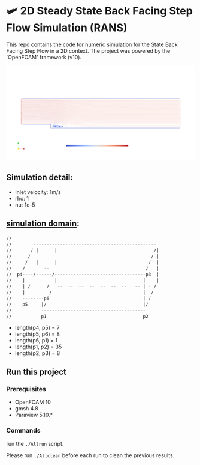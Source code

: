 #  🛩️ 2D Steady State Back Facing Step Flow Simulation (RANS)

This repo contains the code for numeric simulation for the State Back Facing Step Flow in a 2D context. The project was powered by the 'OpenFOAM' framework (v10).

![Visulization](https://raw.githubusercontent.com/chunyang-w/2D-Steady-State-Back-Facing-Step-Flow-Simulation-RANS-Openfoam/main/demo.png)

## Simulation detail:

+ Inlet velocity: 1m/s
+ rho: 1
+ nu: 1e-5

## [simulation domain](https://github.com/chunyang-w/2D-Steady-State-Back-Facing-Step-Flow-Simulation-RANS-Openfoam/blob/9b20ad49a3b88db4cffa777ab691e79da4add2e0/mesh_data/backflow_mesh.geo#L25-L30):
```
//
//        ----------------------------------------------
//       / |      |                                    /|
//      /                                             / |
//     /   |      |                                  /  |
//    /       --                                    /   |
//  p4----/------/----------------------------------p3  |
//    |           |                                |    |
//    | /      /   --  --  --  --  --  --  --   -- | - / 
//    |         /                                  |  /
//    --------p6                                   | /
//    p5     |/                                    |/   
//           ---------------------------------------
//           p1                                    p2        
```
+ length(p4, p5) = 7
+ length(p5, p6) = 8
+ length(p6, p1) = 1
+ length(p1, p2) = 35
+ length(p2, p3) = 8

## Run this project

### Prerequisites

+ OpenFOAM 10
+ gmsh 4.8
+ Paraview 5.10.*

### Commands

run the `./Allrun` script.

Please run `./Allclean` before each run to clean the previous results.
